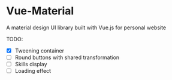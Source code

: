 # Vue-Material

A material design UI library built with Vue.js for personal website

TODO:

- [x] Tweening container
- [ ] Round buttons with shared transformation
- [ ] Skills display
- [ ] Loading effect